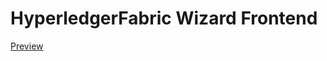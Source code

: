 # HyperledgerFabric Wizard Frontend

[Preview](https://luca02fioravanti.github.io/hyperledgerfabricwizard-frontend/#/)
